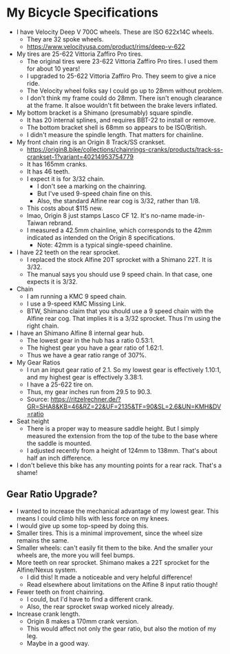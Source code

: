 # My Bicycle Specifications

- I have Velocity Deep V 700C wheels. These are ISO 622x14C wheels.
  - They are 32 spoke wheels.
  - https://www.velocityusa.com/product/rims/deep-v-622
- My tires are 25-622 Vittoria Zaffiro Pro tires.
  - The original tires were 23-622 Vittoria Zaffiro Pro tires. I used
    them for about 10 years!
  - I upgraded to 25-622 Vittoria Zaffiro Pro. They seem to give a
    nice ride.
  - The Velocity wheel folks say I could go up to 28mm without problem.
  - I don't think my frame could do 28mm. There isn't enough clearance
    at the frame. It alsoe wouldn't fit between the brake levers
    inflated.
- My bottom bracket is a Shimano (presumably) square spindle.
  - It has 20 internal splines, and requires BBT-22 to install or
    remove.
  - The bottom bracket shell is 68mm so appears to be ISO/British.
  - I didn't measure the spindle length. That matters for chainline.
- My front chain ring is an Origin 8 Track/SS crankset.
  - https://origin8.bike/collections/chainrings-cranks/products/track-ss-crankset-1?variant=40214953754779
  - It has 165mm cranks.
  - It has 46 teeth.
  - I expect it is for 3/32 chain.
    - I don't see a marking on the chainring.
    - But I've used 9-speed chain fine on this.
    - Also, the standard Alfine rear cog is 3/32, rather than 1/8.
  - This costs about $115 new.
  - lmao, Origin 8 just stamps Lasco CF 12. It's no-name made-in-Taiwan
    rebrand.
  - I measured a 42.5mm chainline, which corresponds to the 42mm
    indicated as intended on the Origin 8 specifications.
    - Note: 42mm is a typical single-speed chainline.
- I have 22 teeth on the rear sprocket.
  - I replaced the stock Alfine 20T sprocket with a Shimano 22T. It is
    3/32.
  - The manual says you should use 9 speed chain. In that case, one
    expects it is 3/32.
- Chain
  - I am running a KMC 9 speed chain.
  - I use a 9-speed KMC Missing Link.
  - BTW, Shimano claim that you should use a 9 speed chain with the
    Alfine rear cog. That implies it is a 3/32 sprocket. Thus I'm using
    the right chain.
- I have an Shimano Alfine 8 internal gear hub.
  - The lowest gear in the hub has a ratio 0.53:1.
  - The highest gear you have a gear ratio of 1.62:1.
  - Thus we have a gear ratio range of 307%.
- My Gear Ratios
  - I run an input gear ratio of 2.1. So my lowest gear is effectively
    1.10:1, and my highest gear is effectively 3.38:1.
  - I have a 25-622 tire on.
  - Thus, my gear inches run from 29.5 to 90.3.
  - Source: https://ritzelrechner.de/?GR=SHA8&KB=46&RZ=22&UF=2135&TF=90&SL=2.6&UN=KMH&DV=ratio
- Seat height
  - There is a proper way to measure saddle height. But I simply
    measured the extension from the top of the tube to the base where
    the saddle is mounted.
  - I adjusted recently from a height of 124mm to 138mm. That's about
    half an inch difference.
- I don't believe this bike has any mounting points for a rear rack.
  That's a shame!

## Gear Ratio Upgrade?

- I wanted to increase the mechanical advantage of my lowest gear. This
  means I could climb hills with less force on my knees.
- I would give up some top-speed by doing this.
- Smaller tires. This is a minimal improvement, since the wheel size
  remains the same.
- Smaller wheels: can't easily fit them to the bike. And the smaller
  your wheels are, the more you will feel bumps.
- More teeth on rear sprocket. Shimano makes a 22T sprocket for the
  Alfine/Nexus system.
  - I did this! It made a noticeable and very helpful difference!
  - Read elsewhere about limitations on the Alfine 8 input ratio though!
- Fewer teeth on front chainring.
  - I could, but I'd have to find a different crank.
  - Also, the rear sprocket swap worked nicely already.
- Increase crank length.
  - Origin 8 makes a 170mm crank version.
  - This would affect not only the gear ratio, but also the motion of my
    leg.
  - Maybe in a good way.

